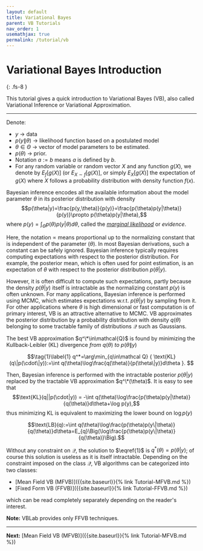 ```yaml
---
layout: default
title: Variational Bayes
parent: VB Tutorials
nav_order: 1
usemathjax: true
permalink: /tutorial/vb
---
```


# **Variational Bayes Introduction**
{: .fs-8 }

This tutorial gives a quick introduction to Variational Bayes (VB), also called Variational Inference or Variational Approximation.

---

Denote:
- $y$ $\rightarrow$ data
- $p(y\|\theta)$ $\rightarrow$ likelihood function based on a postulated model
- $\theta\in\Theta$ $\rightarrow$ vector of model parameters to be estimated.
- $p(\theta)$ $\rightarrow$ prior. 
- Notation $a:=b$ means $a$ is defined by $b$. 
- For any random variable or random vector $X$ and any function $g(X)$, we denote by $E_{f}\big[g(X)\big]$ (or $E_{X\sim f}\big[g(X)\big]$, or simply $E_{X}\big[g(X)\big]$ the expectation of $g(X)$ where $X$ follows a probability distribution with density function $f(x)$.

Bayesian inference encodes all the available information about the model parameter $\theta$ in its posterior distribution with density
$$p(\theta|y)=\frac{p(y,\theta)}{p(y)}=\frac{p(\theta)p(y|\theta)}{p(y)}\propto p(\theta)p(y|\theta),$$
where $p(y)=\int_\Theta p(\theta)p(y|\theta)d\theta$, called the [*marginal likelihood*](https://en.wikipedia.org/wiki/Marginal_likelihood) or *evidence*.

Here, the notation $\propto$ means proportional up to the normalizing constant that is independent of the parameter ($\theta$).
In most Bayesian derivations, such a constant can be safely ignored.
Bayesian inference typically requires computing expectations with respect to the posterior distribution.
For example, the posterior mean, which is often used for point estimation, is an expectation of $\theta$ with respect to the posterior distribution $p(\theta|y)$.  

However, it is often difficult to compute such expectations, partly because the density $p(\theta|y)$ itself is intractable as the normalizing constant $p(y)$ is often unknown.
For many applications, Bayesian inference is performed using MCMC, which estimates 
expectations w.r.t. $p(\theta|y)$ by sampling from it.
For other applications where $\theta$ is high dimensional or fast computation is of primary interest, VB is an attractive alternative to MCMC. 
VB approximates the posterior distribution by a probability distribution with density $q(\theta)$
belonging to some tractable family of distributions $\mathcal Q$ such as Gaussians. 

The best VB approximation $q^\*\in\mathcal{Q}$ is found by minimizing the Kullback-Leibler (KL) divergence *from* $q(\theta)$ *to* $p(\theta\|y)$ 

$$\tag{1}\label{1} q^*=\arg\min_{q\in\mathcal Q} { \text{KL}(q\|p(\cdot\|y)):=\int q(\theta)\log\frac{q(\theta)}{p(\theta\|y)}d\theta }. $$

Then, Bayesian inference is performed with the intractable posterior $p(\theta|y)$ replaced by the tractable VB approximation $q^\*(\theta)$.
It is easy to see that
$$\text{KL}(q||p(\cdot|y)) = -\int q(\theta)\log\frac{p(\theta)p(y|\theta)}{q(\theta)}d\theta+\log p(y),$$
thus minimizing  KL is equivalent to maximizing the lower bound on $\log p(y)$

$$\text{LB}(q):=\int q(\theta)\log\frac{p(\theta)p(y\|\theta)}{q(\theta)}d\theta=E_{q}\Big(\log\frac{p(\theta)p(y\|\theta)}{q(\theta)}\Big).$$

Without any constraint on $\mathcal Q$, the solution to $\eqref{1}$ is $q^*(\theta)=p(\theta|y)$; of course this solution is useless as it is itself intractable.
Depending on the constraint imposed on the class $\mathcal Q$, VB algorithms can be categorized into two classes: 
- [Mean Field VB (MFVB)]({{site.baseurl}}{% link Tutorial-MFVB.md %})
- [Fixed Form VB (FFVB)]({{site.baseurl}}{% link Tutorial-FFVB.md %})

which can be read completely separately depending on the reader's interest.

**Note:** VBLab provides only FFVB techniques.

---

**Next:** [Mean Field VB (MFVB)]({{site.baseurl}}{% link Tutorial-MFVB.md %})
